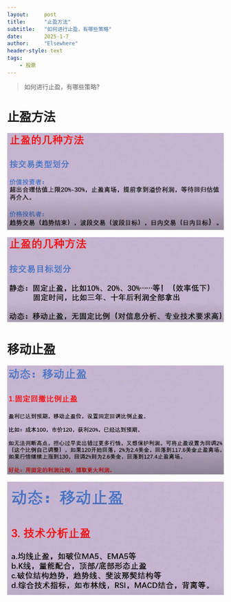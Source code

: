 ```yaml
---
layout: 	post
title: 		"止盈方法"
subtitle: 	"如何进行止盈，有哪些策略"
date:       2025-1-7
author: 	"Elsewhere"
header-style: text
tags:
    - 股票
---
```


> 如何进行止盈，有哪些策略?

# 止盈方法

![img](/img/2025/01-07-4/1.png)

![img](/img/2025/01-07-4/2.png)



# 移动止盈

![img](/img/2025/01-07-4/3.png)

![img](/img/2025/01-07-4/4.png)

